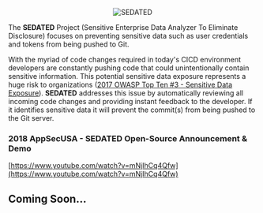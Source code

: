 <p align="center" ><img src="https://user-images.githubusercontent.com/29552489/50654675-dbbb6a00-0f4a-11e9-9f6f-7d515e579d8e.png" title="SEDATED"></p>

The **SEDATED** Project (Sensitive Enterprise Data Analyzer To Eliminate Disclosure) focuses on preventing sensitive data such as user credentials and tokens from being pushed to Git. 

With the myriad of code changes required in today's CICD environment developers are constantly pushing code that could unintentionally contain sensitive information. This potential sensitive data exposure represents a huge risk to organizations ([2017 OWASP Top Ten #3 - Sensitive Data Exposure](https://www.owasp.org/index.php/Top_10-2017_A3-Sensitive_Data_Exposure)). **SEDATED** addresses this issue by automatically reviewing all incoming code changes and providing instant feedback to the developer. If it identifies sensitive data it will prevent the commit(s) from being pushed to the Git server.
### 2018 AppSecUSA - SEDATED Open-Source Announcement & Demo
[https://www.youtube.com/watch?v=mNjIhCq4Qfw](https://www.youtube.com/watch?v=mNjIhCq4Qfw)
## Coming Soon...

